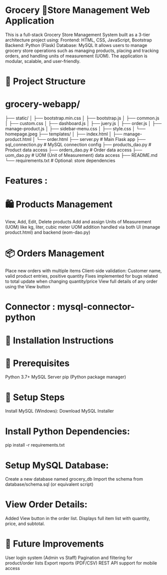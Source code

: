 # Grocery 🛒Store Management Web Application 
This is a full-stack Grocery Store Management System built as a 3-tier architecture project using:
Frontend: HTML, CSS, JavaScript, Bootstrap
Backend: Python (Flask)
Database: MySQL
It allows users to manage grocery store operations such as managing products, placing and tracking orders, and handling units of measurement (UOM). The application is modular, scalable, and user-friendly.

# 📁 Project Structure

# grocery-webapp/
├── static/
│   ├── bootstrap.min.css
│   ├── bootstrap.js
│   ├── common.js
│   ├── custom.css
│   ├── dashboard.js
│   ├── juery.js
│   ├── order.js
│   ├── manage-product.js
│   ├── sidebar-menu.css
│   ├── style.css
│   └── homepage.jpeg
├── templates/
│   ├── index.html
│   ├── manage-product.html
│   └── order.html
├── server.py                  # Main Flask app
├── sql_connection.py          # MySQL connection config
├── products_dao.py             # Product data access
├── orders_dao.py               # Order data access
├── uom_dao.py                # UOM (Unit of Measurement) data access
├── README.md
└── requirements.txt          # Optional: store dependencies

# Features :
# 🛍️ Products Management
View, Add, Edit, Delete products
Add and assign Units of Measurement (UOM) like kg, liter, cubic meter
UOM addition handled via both UI (manage product.html) and backend (eom-dao.py)

# 📦 Orders Management
Place new orders with multiple items
Client-side validation: Customer name, valid product entries, positive quantity
Fixes implemented for bugs related to total update when changing quantity/price
View full details of any order using the View button

# Connector	: mysql-connector-python

# 🚀 Installation Instructions
# 📌 Prerequisites
  Python 3.7+
  MySQL Server
  pip (Python package manager)

# 🔧 Setup Steps
Install MySQL (Windows): Download MySQL Installer
# Install Python Dependencies:
pip install -r requirements.txt
# Setup MySQL Database:
Create a new database named grocery_db
Import the schema from database/schema.sql (or equivalent script)

# View Order Details:
Added View button in the order list.
Displays full item list with quantity, price, and subtotal.

# 📌 Future Improvements
User login system (Admin vs Staff)
Pagination and filtering for product/order lists
Export reports (PDF/CSV)
REST API support for mobile access





